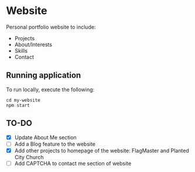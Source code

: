 # Website

Personal portfolio website to include: 
- Projects
- About/Interests
- Skills
- Contact

## Running application

To run locally, execute the following: 

```
cd my-website
npm start
```

## TO-DO
- [X] Update About Me section
- [ ] Add a Blog feature to the website
- [X] Add other projects to homepage of the website:  FlagMaster and Planted City Church
- [ ] Add CAPTCHA to contact me section of website
